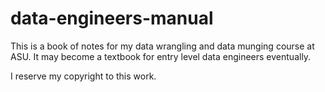 # data-engineers-manual

This is a book of notes for my data wrangling and data munging course at ASU.
It may become a textbook for entry level data engineers eventually.

I reserve my copyright to this work.